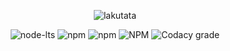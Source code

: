 <div align="center">

![lakutata](https://socialify.git.ci/lakutata/lakutata/image?description=1&descriptionEditable=An%20IoC-based%20universal%20application%20framework&font=Source%20Code%20Pro&forks=1&language=1&logo=https%3A%2F%2Fraw.githubusercontent.com%2Flakutata%2Flakutata%2Fmain%2Fassets%2Flogo.svg&name=1&pattern=Circuit%20Board&stargazers=1&theme=Auto)

</div>

<div align="center">

![node-lts](https://img.shields.io/node/v-lts/lakutata?style=for-the-badge&logo=nodedotjs&color=rgb(128%2C189%2C65))
![npm](https://img.shields.io/npm/v/lakutata?style=for-the-badge&logo=npm&color=rgb(128%2C189%2C65))
![npm](https://img.shields.io/npm/dm/lakutata?style=for-the-badge&logo=npm&color=rgb(128%2C189%2C65))
![NPM](https://img.shields.io/npm/l/lakutata?style=for-the-badge&logo=github&color=rgb(128%2C189%2C65))
![Codacy grade](https://img.shields.io/codacy/grade/0f16d1c355494415ad7733f8f22f7d36?style=for-the-badge&logo=codacy)

</div>


